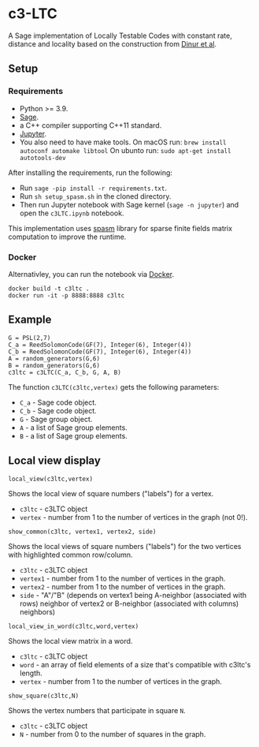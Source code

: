 # c3-LTC

A Sage implementation of Locally Testable Codes with constant rate, distance and locality based on the construction from [Dinur et al](https://arxiv.org/abs/2111.04808). 

## Setup

### Requirements
- Python >= 3.9.
- [Sage](https://doc.sagemath.org/html/en/installation/index.html). 
- a C++ compiler supporting C++11 standard.
- [Jupyter](https://jupyter.org/install).
- You also need to have make tools. On macOS run:
```brew install autoconf automake libtool```
On ubunto run:
```sudo apt-get install autotools-dev```

After installing the requirements, run the following:
- Run ``sage -pip install -r requirements.txt``. 
- Run ``sh setup_spasm.sh`` in the cloned directory.  
- Then run Jupyter notebook with Sage kernel (``sage -n jupyter``) and open the `c3LTC.ipynb` notebook.  

This implementation uses [spasm](https://github.com/cbouilla/spasm) library for sparse finite fields matrix computation to improve the runtime. 

### Docker

Alternativley, you can run the notebook via [Docker](https://docs.docker.com/get-docker/). 
```
docker build -t c3ltc .
docker run -it -p 8888:8888 c3ltc
```

## Example
```
G = PSL(2,7)
C_a = ReedSolomonCode(GF(7), Integer(6), Integer(4))
C_b = ReedSolomonCode(GF(7), Integer(6), Integer(4))
A = random_generators(G,6)
B = random_generators(G,6)
c3ltc = c3LTC(C_a, C_b, G, A, B)
```

The function `c3LTC(c3ltc,vertex)` gets the following parameters:

- `C_a` - Sage code object.
- `C_b` - Sage code object.
- `G` - Sage group object.
- `A` - a list of Sage group elements.
- `B` - a list of Sage group elements.


## Local view display

```local_view(c3ltc,vertex)```

Shows the local view of square numbers ("labels") for a vertex.

- `c3ltc` - c3LTC object
- `vertex` - number from 1 to the number of vertices in the graph (not 0!).

```show_common(c3ltc, vertex1, vertex2, side)```

Shows the local views of square numbers ("labels") for the two vertices with highlighted common row/column.

- `c3ltc` - c3LTC object
- `vertex1` - number from 1 to the number of vertices in the graph.
- `vertex2` - number from 1 to the number of vertices in the graph.
- `side` - "A"/"B" (depends on vertex1 being A-neighbor (associated with rows) neighbor of vertex2 or B-neighbor (associated with columns) neighbors)

```local_view_in_word(c3ltc,word,vertex)```

Shows the local view matrix in a word.


- `c3ltc` - c3LTC object
- `word` - an array of field elements of a size that's compatible with c3ltc's length.
- `vertex` - number from 1 to the number of vertices in the graph.

```show_square(c3ltc,N)```

Shows the vertex numbers that participate in square `N`.

- `c3ltc` - c3LTC object
- `N` - number from 0 to the number of squares in the graph. 
